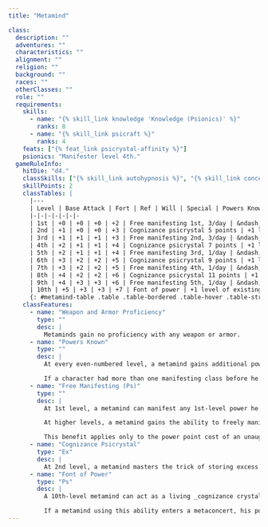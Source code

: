 ```yaml
---
title: "Metamind"

class:
  description: ""
  adventures: ""
  characteristics: ""
  alignment: ""
  religion: ""
  background: ""
  races: ""
  otherClasses: ""
  role: ""
  requirements:
    skills:
      - name: "{% skill_link knowledge 'Knowledge (Psionics)' %}"
        ranks: 8
      - name: "{% skill_link psicraft %}"
        ranks: 4
    feats: ["{% feat_link psicrystal-affinity %}"]
    psionics: "Manifester level 4th."
  gameRuleInfo:
    hitDie: "d4."
    classSkills: ["{% skill_link autohypnosis %}", "{% skill_link concentration %}", "{% skill_link craft %}", "{% skill_link knowledge 'Knowledge (Psionics)' %}", "{% skill_link psicraft %}"]
    skillPoints: 2
    classTables: |
      |---
      | Level | Base Attack | Fort | Ref | Will | Special | Powers Known
      |-|-|-|-|-|-|-
      | 1st | +0 | +0 | +0 | +2 | Free manifesting 1st, 3/day | &ndash;
      | 2nd | +1 | +0 | +0 | +3 | Cognizance psicrystal 5 points | +1 level of existing manifesting class
      | 3rd | +1 | +1 | +1 | +3 | Free manifesting 2nd, 3/day | &ndash;
      | 4th | +2 | +1 | +1 | +4 | Cognizance psicrystal 7 points | +1 level of existing manifesting class
      | 5th | +2 | +1 | +1 | +4 | Free manifesting 3rd, 1/day | &ndash;
      | 6th | +3 | +2 | +2 | +5 | Cognizance psicrystal 9 points | +1 level of existing manifesting class
      | 7th | +3 | +2 | +2 | +5 | Free manifesting 4th, 1/day | &ndash;
      | 8th | +4 | +2 | +2 | +6 | Cognizance psicrystal 11 points | +1 level of existing manifesting class
      | 9th | +4 | +3 | +3 | +6 | Free manifesting 5th, 1/day | &ndash;
      | 10th | +5 | +3 | +3 | +7 | Font of power | +1 level of existing manifesting class
      {: #metamind-table .table .table-bordered .table-hover .table-striped data-caption="Table: The Metamind" }
    classFeatures:
      - name: "Weapon and Armor Proficiency"
        type: ""
        desc: |
          Metaminds gain no proficiency with any weapon or armor.
      - name: "Powers Known"
        type: ""
        desc: |
          At every even-numbered level, a metamind gains additional power points per day and access to new powers as if he had also gained a level in whatever manifesting class he belonged to before he added the prestige class. He does not, however, gain any other benefit a character of that class would have gained (bonus feats, metapsionic or item creation feats, and so on). This essentially means that he adds the level of metamind to the level of whatever manifesting class the character has, then determines power points per day, powers known, and manifester level accordingly.

          If a character had more than one manifesting class before he became a metamind, he must decide to which class he adds the new level of metamind for the purpose of determining power points per day, powers known, and manifester level.
      - name: "Free Manifesting (Ps)"
        type: ""
        desc: |
          At 1st level, a metamind can manifest any 1st-level power he knows for free (without spending power points) three times per day.

          At higher levels, a metamind gains the ability to freely manifest additional higher-level powers: three 2nd-level powers per day at 3rd level; one 3rd-level power per day at 5th level; one 4th-level power per day at 7th level; and one 5th-level power per day at 9th level.

          This benefit applies only to the power point cost of an unaugmented power. Points spent to augment a power and an experience point cost (if any) must be paid as normal.
      - name: "Cognizance Psicrystal"
        type: "Ex"
        desc: |
          At 2nd level, a metamind masters the trick of storing excess power points in a psicrystal. The psicrystal is now treated as a _cognizance crystal_ capable of storing 5 power points, in addition to its psicrystal abilities. At every even-numbered level, a metamind becomes able to store an additional 2 power points in his psicrystal, to a maximum of 11 points at 8th level.
      - name: "Font of Power"
        type: "Ps"
        desc: |
          A 10th-level metamind can act as a living _cognizance crystal, _producing seemingly endless power points once per day, for up to 1 minute. His eyes shine like tiny stars, and faint illumination seems to beam out of his mouth and the end of each of his fingers. While so empowered, he can manifest any of his powers without drawing from his power point reserve. He finds the power points he needs welling up within his own body.

          If a metamind using this ability enters a metaconcert, his power point reserve is accessed normally for the purpose of his contributing to the pool.
---
```

